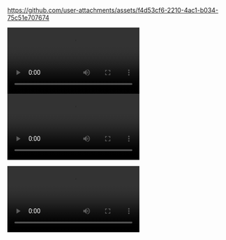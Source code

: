 

https://github.com/user-attachments/assets/f4d53cf6-2210-4ac1-b034-75c51e707674


![xd](./output.webm)
![xd](https://github.com/apyszczuk/test-webp/output.webm)

<video src="output.webm" />

![xd](https://github.com/user-attachments/assets/f4d53cf6-2210-4ac1-b034-75c51e707674)
